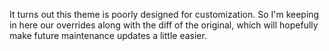 It turns out this theme is poorly designed for customization. So I'm keeping in
here our overrides along with the diff of the original, which will hopefully
make future maintenance updates a little easier.
